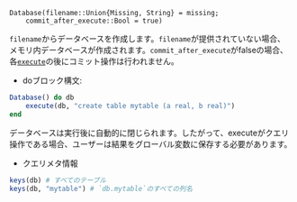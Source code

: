 ```
Database(filename::Union{Missing, String} = missing; 
    commit_after_execute::Bool = true)
```

`filename`からデータベースを作成します。`filename`が提供されていない場合、メモリ内データベースが作成されます。`commit_after_execute`がfalseの場合、各[`execute`](@ref)の後にコミット操作は行われません。

  * doブロック構文:

```julia
Database() do db
    execute(db, "create table mytable (a real, b real)")
end
```

データベースは実行後に自動的に閉じられます。したがって、executeがクエリ操作である場合、ユーザーは結果をグローバル変数に保存する必要があります。

  * クエリメタ情報

```julia
keys(db) # すべてのテーブル 
keys(db, "mytable") # `db.mytable`のすべての列名 
```
